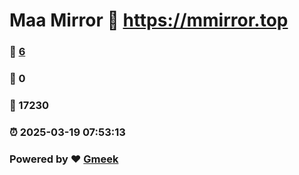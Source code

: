 # Maa Mirror :link: https://mmirror.top 
### :page_facing_up: [6](https://mmirror.top/tag.html) 
### :speech_balloon: 0 
### :hibiscus: 17230 
### :alarm_clock: 2025-03-19 07:53:13 
### Powered by :heart: [Gmeek](https://github.com/Meekdai/Gmeek)
